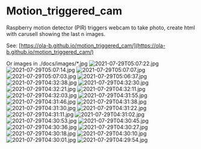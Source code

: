 # Motion_triggered_cam
Raspberry motion detector (PIR) triggers webcam to take photo, create html with carusell showing the last n images.

See: [https://ola-b.github.io/motion_triggered_cam/](https://ola-b.github.io/motion_triggered_cam/)


Or images in ./docs/images/*.jpg
![2021-07-29T05:07:22.jpg](https://github.com/Ola-B/motion_triggered_cam/blob/main/docs/images/2021-07-29T05:07:22.jpg "2021-07-29T05:07:22.jpg")
![2021-07-29T05:07:14.jpg](https://github.com/Ola-B/motion_triggered_cam/blob/main/docs/images/2021-07-29T05:07:14.jpg "2021-07-29T05:07:14.jpg")
![2021-07-29T05:07:07.jpg](https://github.com/Ola-B/motion_triggered_cam/blob/main/docs/images/2021-07-29T05:07:07.jpg "2021-07-29T05:07:07.jpg")
![2021-07-29T05:07:03.jpg](https://github.com/Ola-B/motion_triggered_cam/blob/main/docs/images/2021-07-29T05:07:03.jpg "2021-07-29T05:07:03.jpg")
![2021-07-29T05:06:37.jpg](https://github.com/Ola-B/motion_triggered_cam/blob/main/docs/images/2021-07-29T05:06:37.jpg "2021-07-29T05:06:37.jpg")
![2021-07-29T04:32:38.jpg](https://github.com/Ola-B/motion_triggered_cam/blob/main/docs/images/2021-07-29T04:32:38.jpg "2021-07-29T04:32:38.jpg")
![2021-07-29T04:32:30.jpg](https://github.com/Ola-B/motion_triggered_cam/blob/main/docs/images/2021-07-29T04:32:30.jpg "2021-07-29T04:32:30.jpg")
![2021-07-29T04:32:21.jpg](https://github.com/Ola-B/motion_triggered_cam/blob/main/docs/images/2021-07-29T04:32:21.jpg "2021-07-29T04:32:21.jpg")
![2021-07-29T04:32:11.jpg](https://github.com/Ola-B/motion_triggered_cam/blob/main/docs/images/2021-07-29T04:32:11.jpg "2021-07-29T04:32:11.jpg")
![2021-07-29T04:32:03.jpg](https://github.com/Ola-B/motion_triggered_cam/blob/main/docs/images/2021-07-29T04:32:03.jpg "2021-07-29T04:32:03.jpg")
![2021-07-29T04:31:55.jpg](https://github.com/Ola-B/motion_triggered_cam/blob/main/docs/images/2021-07-29T04:31:55.jpg "2021-07-29T04:31:55.jpg")
![2021-07-29T04:31:46.jpg](https://github.com/Ola-B/motion_triggered_cam/blob/main/docs/images/2021-07-29T04:31:46.jpg "2021-07-29T04:31:46.jpg")
![2021-07-29T04:31:38.jpg](https://github.com/Ola-B/motion_triggered_cam/blob/main/docs/images/2021-07-29T04:31:38.jpg "2021-07-29T04:31:38.jpg")
![2021-07-29T04:31:30.jpg](https://github.com/Ola-B/motion_triggered_cam/blob/main/docs/images/2021-07-29T04:31:30.jpg "2021-07-29T04:31:30.jpg")
![2021-07-29T04:31:22.jpg](https://github.com/Ola-B/motion_triggered_cam/blob/main/docs/images/2021-07-29T04:31:22.jpg "2021-07-29T04:31:22.jpg")
![2021-07-29T04:31:11.jpg](https://github.com/Ola-B/motion_triggered_cam/blob/main/docs/images/2021-07-29T04:31:11.jpg "2021-07-29T04:31:11.jpg")
![2021-07-29T04:31:02.jpg](https://github.com/Ola-B/motion_triggered_cam/blob/main/docs/images/2021-07-29T04:31:02.jpg "2021-07-29T04:31:02.jpg")
![2021-07-29T04:30:53.jpg](https://github.com/Ola-B/motion_triggered_cam/blob/main/docs/images/2021-07-29T04:30:53.jpg "2021-07-29T04:30:53.jpg")
![2021-07-29T04:30:45.jpg](https://github.com/Ola-B/motion_triggered_cam/blob/main/docs/images/2021-07-29T04:30:45.jpg "2021-07-29T04:30:45.jpg")
![2021-07-29T04:30:36.jpg](https://github.com/Ola-B/motion_triggered_cam/blob/main/docs/images/2021-07-29T04:30:36.jpg "2021-07-29T04:30:36.jpg")
![2021-07-29T04:30:27.jpg](https://github.com/Ola-B/motion_triggered_cam/blob/main/docs/images/2021-07-29T04:30:27.jpg "2021-07-29T04:30:27.jpg")
![2021-07-29T04:30:18.jpg](https://github.com/Ola-B/motion_triggered_cam/blob/main/docs/images/2021-07-29T04:30:18.jpg "2021-07-29T04:30:18.jpg")
![2021-07-29T04:30:10.jpg](https://github.com/Ola-B/motion_triggered_cam/blob/main/docs/images/2021-07-29T04:30:10.jpg "2021-07-29T04:30:10.jpg")
![2021-07-29T04:30:01.jpg](https://github.com/Ola-B/motion_triggered_cam/blob/main/docs/images/2021-07-29T04:30:01.jpg "2021-07-29T04:30:01.jpg")
![2021-07-29T04:29:54.jpg](https://github.com/Ola-B/motion_triggered_cam/blob/main/docs/images/2021-07-29T04:29:54.jpg "2021-07-29T04:29:54.jpg")
